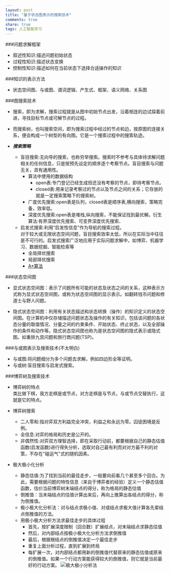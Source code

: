 ```yaml
---
layout: post
title: "基于状态图表示的搜索技术"
comments: true
share: true
tags: 人工智能学习
---
```


###问题求解框架
- 叙述性知识:描述问题初始状态
- 过程性知识:描述状态变换
- 控制性知识:描述如何在当前状态下选择合适操作的知识

###知识的表示方法
- 状态空间图、与或图、谓词逻辑、产生式、框架、语义网络、关系图

###图搜索技术
- 搜索，即为求解，搜索过程就是从图中初始节点出发，沿着相连的边试探着前进，寻找目标节点或可解节点的过程。
- 而搜索树，也叫搜索空间，即为搜索过程中经过的节点和边，按原图的连接关系，便会构成一个树型的有向图。它是一个搜索过程中的搜索轨迹。

- __*搜索策略*__
   - 盲目搜索:无向导的搜索，也称穷举搜索。搜索时不参考与具体待求解问题相关的任何信息，只是按预先设定的顺序逐个考察节点。盲目搜索与问题无关，具有通用性。
       - 算法中使用的数据结构
          - open表:专门登记已经生成但还没有考察的节点，即待考察节点。
          - closed表:用来记录考察过的节点以及节点之间的关系；它存放的就是一定搜索策略下的搜索树。
       - 广度优先搜索:open表是队列，closed表是顺序表,横向搜索，策略完备，效率低。
       - 深度优先搜索:open表是堆栈,纵向搜索，不能保证找到最优解。衍生算法:有界深度优先搜索、可变界深度优先搜索、
   - 启发式搜索:利用“启发性信息”作为导航的搜索过程。  
对于较大或无限状态空间问题，盲目搜索效率太低，所以在实际当中往往是不可行的。启发式搜索广泛地应用于实际问题求解中，如博弈、机器学习、数据挖掘、智能检索等
       - 全局择优搜索
       - 局部择优搜索
       - [A*算法](http://blog.csdn.net/b2b160/article/details/4057781)

###状态空间图
- 显式状态空间图：表示了问题所有可能的状态及状态之间的关系，这种表示方式称为显式状态空间图，或称为状态空间图的显示表示。如翻转钱币问题和修道士与野人问题。

- 隐式状态空间图：利用有关状态描述和状态转换（操作）的知识定义的状态空间图。在计算机中仅存储描述问题状态及操作的有关知识，包括该问题的各状态分量的取值情况、分量之间的约束条件、开始状态、终止状态，以及全部操作的条件和动作等。隐式状态空间图也称为是状态空间图的隐式表示或隐式图。如重排九宫问题和旅行商问题(TSP)。

###与或图表示及搜索技术(不太明白)
- 与或图:将问题细分为多个问题去求解。例如四边形全等证明。
- 与或树:盲目搜索与启发式搜索。

###博弈树及搜索技术
- 博弈树的特点  
  类比做下棋，我方走棋是或节点，对方走棋是与节点，与或节点交替执行，这就是它的特点。
- 博弈树搜索
   - 二人零和:指对弈双方利益完全冲突，利益之和永远为零。囚徒困境是反例。
   - 全信息:对弈的格局和历史是公开的。
   - 非偶然性:对弈双方理智选择，即在采取行动前，都要根据自己的静态估值函数(启发函数)进行得失分析，选取对自己最有利而对对方最不利的对策，不存在"碰运气"式的随机因素。

- 极大极小化分析
   - 静态估值:为了找到当前的最佳走步，一般要向前看几个甚至多个回合。为此，需要根据问题的特性信息（来自于博弈者的经验）定义一个静态估值函数，估价当前博弈树末端结点的得分，称为格局的静态估值
   - 倒推值：当末端结点的估值计算出来后，再向上推算出各结点的得分，称为倒推值。
   - 极小极大化分析法：对与结点求极小值、对或结点求极大值计算各先辈结点倒推值的方法。
   - 用极小极大分析方法求最佳走步的具体过程
      - 首先，按扩展深度限制（回合数）扩展结点，对末端结点求静态估值
      - 然后，对内部结点按极小极大化分析方法求倒推值
      - 最后，根据根结点的倒推值决定一个最佳走步
      - 重复上面分析过程，直到扩展到终局
      - 每扩展一次，对内部结点都用新的倒推值代替原来的静态估值或原来的倒推值。如果一个行动方案能获得较大的倒推值，则它就是当前最好的行动方案。
    ![极大极小分析法](http://hutuxianren.github.io/_posts/images/jidajixiao.png)
   